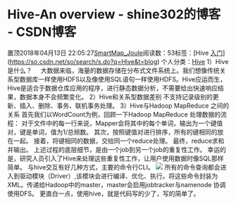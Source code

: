 # Hive-An overview - shine302的博客 - CSDN博客
置顶2018年04月13日 22:05:27[SmartMap_Joule](https://me.csdn.net/shine302)阅读数：53标签：[Hive																[入门](https://so.csdn.net/so/search/s.do?q=入门&t=blog)](https://so.csdn.net/so/search/s.do?q=Hive&t=blog)
个人分类：[Hive](https://blog.csdn.net/shine302/article/category/7559969)
1）Hive是什么？
    大数据来临，海量的数据存储在分布式文件系统上。我们想像传统关系型数据库一样使用HDFS以及像使用SQL语句一样使用HDFS。Hive应运而生，Hive是适合于数据仓库应用的程序，进行静态数据分析，不需要给出快速响应结果，数据本身不会频繁变化。
2）Hive和关系型数据差别
不支持记录级别的更新、插入、删除、事务、联机事务处理。
3）Hive与Hadoop MapReduce 之间的关系
首先我们以WordCount为例，回顾一下Hadoop MapReduce 处理数据的流程：
对于文件中的每一行来说，Mapper会将其中的每个单词，输出为一个键值对，键是单词，值为1/总频数。
其次，按照键值对进行排序，所有的键相同的放在一起。
接着，将键相同的数据，交给同一个reduce处理。
最终，reduce求和并输出。
上述过程的底层细节，是由一个job到另一个job的重复性工作。
幸运的是，研究人员引入了Hive来处理这些重复性工作，让用户使用数据时像SQL那样简单。
与hive交互有好几种方式，主要的命令行CLI。
![](https://img-blog.csdn.net/20180413221530568?watermark/2/text/aHR0cHM6Ly9ibG9nLmNzZG4ubmV0L3NoaW5lMzAy/font/5a6L5L2T/fontsize/400/fill/I0JBQkFCMA==/dissolve/70)
所有的命令查询都会进入到驱动模块（Driver）,该模块会进行编译、优化、执行。将这些命令封装为XML。传递给Hadoop中的master，master会启用jobtracker与namenode 协调使用DFS。
更直白一点，使用hive，就是代码写的少了，写的简单了。
